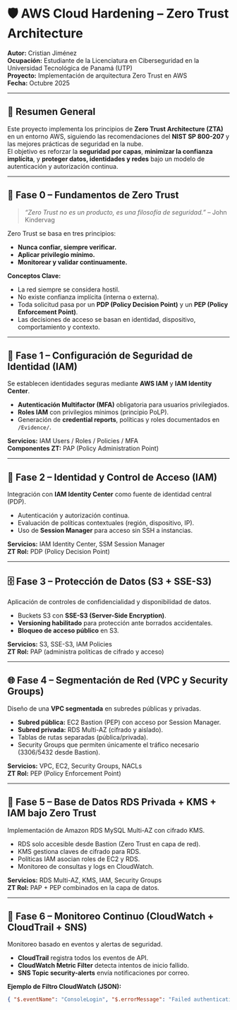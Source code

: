 # 🛡️ AWS Cloud Hardening – Zero Trust Architecture

**Autor:** Cristian Jiménez  
**Ocupación:** Estudiante de la Licenciatura en Ciberseguridad en la Universidad Tecnológica de Panamá (UTP)  
**Proyecto:** Implementación de arquitectura Zero Trust en AWS  
**Fecha:** Octubre 2025  

---

## 📘 Resumen General

Este proyecto implementa los principios de **Zero Trust Architecture (ZTA)** en un entorno AWS, siguiendo las recomendaciones del **NIST SP 800-207** y las mejores prácticas de seguridad en la nube.  
El objetivo es reforzar la **seguridad por capas**, **minimizar la confianza implícita**, y **proteger datos, identidades y redes** bajo un modelo de autenticación y autorización continua.

---

## 🧩 Fase 0 – Fundamentos de Zero Trust

> _“Zero Trust no es un producto, es una filosofía de seguridad.”_ – John Kindervag  

Zero Trust se basa en tres principios:
- **Nunca confiar, siempre verificar.**  
- **Aplicar privilegio mínimo.**  
- **Monitorear y validar continuamente.**

**Conceptos Clave:**
- La red siempre se considera hostil.  
- No existe confianza implícita (interna o externa).  
- Toda solicitud pasa por un **PDP (Policy Decision Point)** y un **PEP (Policy Enforcement Point)**.  
- Las decisiones de acceso se basan en identidad, dispositivo, comportamiento y contexto.  

---

## 🔐 Fase 1 – Configuración de Seguridad de Identidad (IAM)

Se establecen identidades seguras mediante **AWS IAM** y **IAM Identity Center**.  
- **Autenticación Multifactor (MFA)** obligatoria para usuarios privilegiados.  
- **Roles IAM** con privilegios mínimos (principio PoLP).  
- Generación de **credential reports**, políticas y roles documentados en `/Evidence/`.  

**Servicios:** IAM Users / Roles / Policies / MFA  
**Componentes ZT:** PAP (Policy Administration Point)

---

## 🧠 Fase 2 – Identidad y Control de Acceso (IAM)

Integración con **IAM Identity Center** como fuente de identidad central (PDP).  
- Autenticación y autorización continua.  
- Evaluación de políticas contextuales (región, dispositivo, IP).  
- Uso de **Session Manager** para acceso sin SSH a instancias.  

**Servicios:** IAM Identity Center, SSM Session Manager  
**ZT Rol:** PDP (Policy Decision Point)

---

## 🗄️ Fase 3 – Protección de Datos (S3 + SSE-S3)

Aplicación de controles de confidencialidad y disponibilidad de datos.  
- Buckets S3 con **SSE-S3 (Server-Side Encryption)**.  
- **Versioning habilitado** para protección ante borrados accidentales.  
- **Bloqueo de acceso público** en S3.  

**Servicios:** S3, SSE-S3, IAM Policies  
**ZT Rol:** PAP (administra políticas de cifrado y acceso)

---

## 🌐 Fase 4 – Segmentación de Red (VPC y Security Groups)

Diseño de una **VPC segmentada** en subredes públicas y privadas.  
- **Subred pública:** EC2 Bastion (PEP) con acceso por Session Manager.  
- **Subred privada:** RDS Multi-AZ (cifrado y aislado).  
- Tablas de rutas separadas (pública/privada).  
- Security Groups que permiten únicamente el tráfico necesario (3306/5432 desde Bastion).

**Servicios:** VPC, EC2, Security Groups, NACLs  
**ZT Rol:** PEP (Policy Enforcement Point)

---

## 🧩 Fase 5 – Base de Datos RDS Privada + KMS + IAM bajo Zero Trust

Implementación de Amazon RDS MySQL Multi-AZ con cifrado KMS.  
- RDS solo accesible desde Bastion (Zero Trust en capa de red).  
- KMS gestiona claves de cifrado para RDS.  
- Políticas IAM asocian roles de EC2 y RDS.  
- Monitoreo de consultas y logs en CloudWatch.

**Servicios:** RDS Multi-AZ, KMS, IAM, Security Groups  
**ZT Rol:** PAP + PEP combinados en la capa de datos.

---

## 📡 Fase 6 – Monitoreo Continuo (CloudWatch + CloudTrail + SNS)

Monitoreo basado en eventos y alertas de seguridad.  
- **CloudTrail** registra todos los eventos de API.  
- **CloudWatch Metric Filter** detecta intentos de inicio fallido.  
- **SNS Topic security-alerts** envía notificaciones por correo.  

**Ejemplo de Filtro CloudWatch (JSON):**
```json
{ "$.eventName": "ConsoleLogin", "$.errorMessage": "Failed authentication" }
